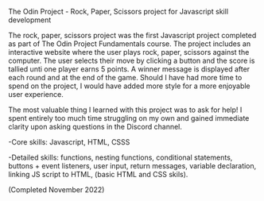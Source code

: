 The Odin Project - Rock, Paper, Scissors project for Javascript skill development 

The rock, paper, scissors project was the first Javascript project completed as part of The Odin Project Fundamentals course. The project includes an interactive website where the user plays rock, paper, scissors against the computer. The user selects their move by clicking a button and the score is tallied unti one player earns 5 points. A winner message is displayed after each round and at the end of the game. Should I have had more time to spend on the project, I would have added more style for a more enjoyable user experience.

The most valuable thing I learned with this project was to ask for help! I spent entirely too much time struggling on my own and gained immediate clarity upon asking questions in the Discord channel. 

-Core skills: Javascript, HTML, CSSS

-Detailed skills: functions, nesting functions, conditional statements, buttons + event listeners, user input, return messages, variable declaration, linking JS script to HTML, (basic HTML and CSS skils).

(Completed November 2022)
